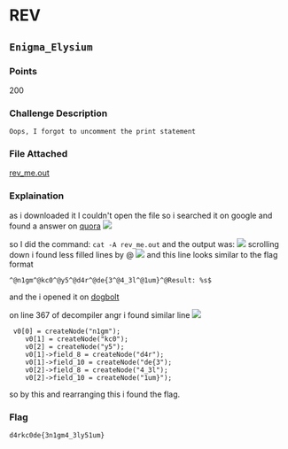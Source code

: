 # REV
## `Enigma_Elysium`
### Points
200
### Challenge Description
```
Oops, I forgot to uncomment the print statement
```
### File Attached
[rev_me.out](/REV/rev_me.out)

### Explaination
as i downloaded it I couldn't open the file so i searched it on google and found a answer on [quora](https://www.quora.com/How-do-I-open-a-out-file-in-Linux)
![](/REV/Screenshot%20from%202023-10-23%2022-42-08.png)

so I did the command:
`cat -A rev_me.out`
and the output was:
![](/REV/Screenshot%20from%202023-10-23%2023-02-58.png)
scrolling down i found less filled lines by @
![](/REV/Screenshot%20from%202023-10-23%2022-46-56.png)
 and this line looks similar to the flag format
 ```
 ^@n1gm^@kc0^@y5^@d4r^@de{3^@4_3l^@1um}^@Result: %s$
```
and the i opened it on [dogbolt](https://dogbolt.org/)

on line 367 of decompiler angr i found similar line
![](/REV/Screenshot%20from%202023-10-23%2023-16-15.png)

```
 v0[0] = createNode("n1gm");
    v0[1] = createNode("kc0");
    v0[2] = createNode("y5");
    v0[1]->field_8 = createNode("d4r");
    v0[1]->field_10 = createNode("de{3");
    v0[2]->field_8 = createNode("4_3l");
    v0[2]->field_10 = createNode("1um}");
```
so by this and rearranging this i found the flag.


### Flag
`d4rkc0de{3n1gm4_3ly51um}`